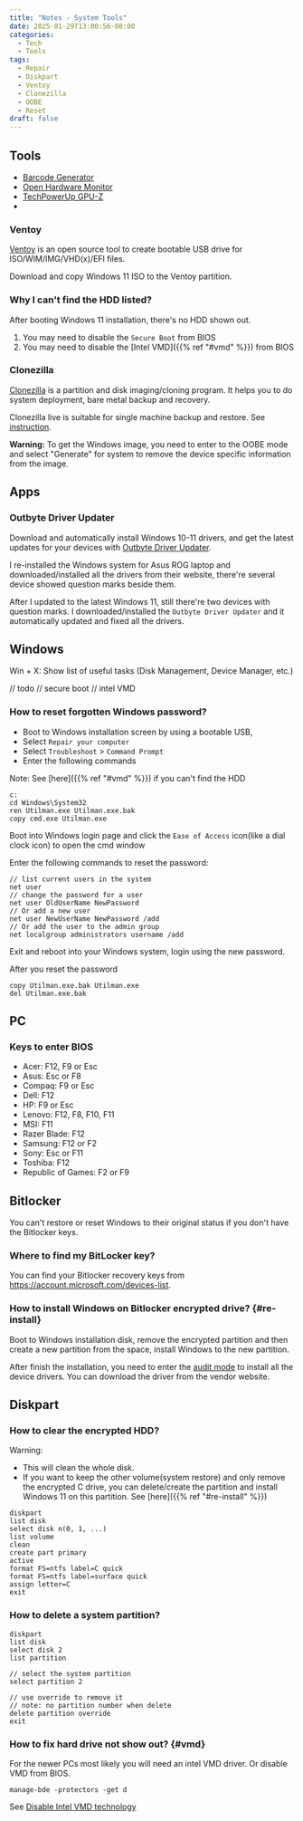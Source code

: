 ```yaml
---
title: "Notes - System Tools"
date: 2025-01-29T13:00:56-08:00
categories:
  - Tech
  - Tools
tags:
  - Repair
  - Diskpart
  - Ventoy
  - Clonezilla
  - OOBE
  - Reset
draft: false
---
```


## Tools
* [Barcode Generator](https://barcode.tec-it.com/en)
* [Open Hardware Monitor](https://openhardwaremonitor.org/)
* [TechPowerUp GPU-Z](https://www.techpowerup.com/gpuz/)
* 
### Ventoy
[Ventoy](https://www.ventoy.net/en/index.html) is an open source tool to create bootable USB drive for ISO/WIM/IMG/VHD(x)/EFI files.

Download and copy Windows 11 ISO to the Ventoy partition.

### Why I can't find the HDD listed?
After booting Windows 11 installation, there's no HDD shown out.
1. You may need to disable the `Secure Boot` from BIOS
2. You may need to disable the [Intel VMD]({{% ref "#vmd" %}}) from BIOS

### Clonezilla
[Clonezilla](https://clonezilla.org/) is a partition and disk imaging/cloning program.
It helps you to do system deployment, bare metal backup and recovery.

Clonezilla live is suitable for single machine backup and restore. 
See [instruction](https://clonezilla.org/clonezilla-live-doc.php).

**Warning:**
To get the Windows image, you need to enter to the OOBE mode and 
select "Generate" for system to remove the device specific information from the image.



## Apps
### Outbyte Driver Updater
Download and automatically install Windows 10-11 drivers, and get the latest updates for your devices with [Outbyte Driver Updater](https://outbyte.com/wiki-drivers/en/du-101/). 

I re-installed the Windows system for Asus ROG laptop and downloaded/installed all the drivers from their website,
there're several device showed question marks beside them.

After I updated to the latest Windows 11, still there're two devices with question marks.
I downloaded/installed the `Outbyte Driver Updater` and it automatically updated and fixed all the drivers.

## Windows
Win + X: Show list of useful tasks (Disk Management, Device Manager, etc.)

// todo
// secure boot
// intel VMD

### How to reset forgotten Windows password?
* Boot to Windows installation screen by using a bootable USB, 
* Select `Repair your computer`
* Select `Troubleshoot` > `Command Prompt`
* Enter the following commands

Note: See [here]({{% ref "#vmd" %}}) if you can't find the HDD

```
c:
cd Windows\System32
ren Utilman.exe Utilman.exe.bak
copy cmd.exe Utilman.exe
```
Boot into Windows login page and click the `Ease of Access` icon(like a dial clock icon) to open the cmd window

Enter the following commands to reset the password:
```
// list current users in the system
net user
// change the password for a user
net user OldUserName NewPassword
// Or add a new user
net user NewUserName NewPassword /add
// Or add the user to the admin group
net localgroup administrators username /add

```
Exit and reboot into your Windows system, login using the new password.

After you reset the password
```
copy Utilman.exe.bak Utilman.exe
del Utilman.exe.bak
```

## PC
### Keys to enter BIOS
* Acer: F12, F9 or Esc
* Asus: Esc or F8
* Compaq: F9 or Esc
* Dell: F12
* HP: F9 or Esc
* Lenovo: F12, F8, F10, F11
* MSI: F11
* Razer Blade: F12
* Samsung: F12 or F2
* Sony: Esc or F11
* Toshiba: F12
* Republic of Games: F2 or F9


## Bitlocker
You can't restore or reset Windows to their original status if you don't have the Bitlocker keys.

### Where to find my BitLocker key?
You can find your Bitlocker recovery keys from https://account.microsoft.com/devices-list.

### How to install Windows on Bitlocker encrypted drive? {#re-install}
Boot to Windows installation disk, remove the encrypted partition and then create a new partition from the space,
install Windows to the new partition.

After finish the installation, you need to enter the [audit mode](https://blog.angang.ca/posts/2021/windows-oobe/) to install all the device drivers.
You can download the driver from the vendor website.

## Diskpart
### How to clear the encrypted HDD?
Warning:
* This will clean the whole disk. 
* If you want to keep the other volume(system restore) and only remove the encrypted C drive, 
you can delete/create the partition and install Windows 11 on this partition. See [here]({{% ref "#re-install" %}})
```
diskpart
list disk
select disk n(0, 1, ...)
list volume
clean
create part primary
active
format FS=ntfs label=C quick
format FS=ntfs label=surface quick
assign letter=C
exit
```

### How to delete a system partition?
```
diskpart
list disk
select disk 2
list partition

// select the system partition
select partition 2

// use override to remove it
// note: no partition number when delete
delete partition override
exit
```

### How to fix hard drive not show out? {#vmd}
For the newer PCs most likely you will need an intel VMD driver. 
Or disable VMD from BIOS. 

```
manage-bde -protectors -get d
```

See [Disable Intel VMD technology](https://www.asus.com/ca-en/support/faq/1044458/)